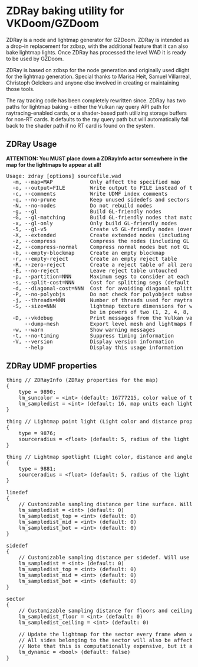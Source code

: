 
# ZDRay baking utility for VKDoom/GZDoom

ZDRay is a node and lightmap generator for GZDoom. ZDRay is intended as a drop-in replacement for zdbsp, with the additional feature that it can also bake lightmap lights. Once ZDRay has processed the level WAD it is ready to be used by GZDoom.

ZDRay is based on zdbsp for the node generation and originally used dlight for the lightmap generation. Special thanks to Marisa Heit, Samuel Villarreal, Christoph Oelckers and anyone else involved in creating or maintaining those tools.

The ray tracing code has been completely rewritten since. ZDRay has two paths for lightmap baking - either the Vulkan ray query API path for raytracing-enabled cards, or a shader-based path utilizing storage buffers for non-RT cards. It defaults to the ray query path but will automatically fall back to the shader path if no RT card is found on the system.

## ZDRay Usage

**ATTENTION: You MUST place down a ZDRayInfo actor somewhere in the map for the lightmaps to appear at all!**

<pre>
Usage: zdray [options] sourcefile.wad
  -m, --map=MAP            Only affect the specified map
  -o, --output=FILE        Write output to FILE instead of tmp.wad
  -c, --comments           Write UDMF index comments
  -q, --no-prune           Keep unused sidedefs and sectors
  -N, --no-nodes           Do not rebuild nodes
  -g, --gl                 Build GL-friendly nodes
  -G, --gl-matching        Build GL-friendly nodes that match normal nodes
  -x, --gl-only            Only build GL-friendly nodes
  -5, --gl-v5              Create v5 GL-friendly nodes (overriden by -z and -X)
  -X, --extended           Create extended nodes (including GL nodes, if built)
  -z, --compress           Compress the nodes (including GL nodes, if built)
  -Z, --compress-normal    Compress normal nodes but not GL nodes
  -b, --empty-blockmap     Create an empty blockmap
  -r, --empty-reject       Create an empty reject table
  -R, --zero-reject        Create a reject table of all zeroes
  -E, --no-reject          Leave reject table untouched
  -p, --partition=NNN      Maximum segs to consider at each node (default 64)
  -s, --split-cost=NNN     Cost for splitting segs (default 8)
  -d, --diagonal-cost=NNN  Cost for avoiding diagonal splitters (default 16)
  -P, --no-polyobjs        Do not check for polyobject subsector splits
  -j, --threads=NNN        Number of threads used for raytracing (default 64)
  -S, --size=NNN           lightmap texture dimensions for width and height must
                           be in powers of two (1, 2, 4, 8, 16, etc)
  -D, --vkdebug            Print messages from the Vulkan validation layer
      --dump-mesh          Export level mesh and lightmaps for debugging
  -w, --warn               Show warning messages
  -t, --no-timing          Suppress timing information
  -V, --version            Display version information
      --help               Display this usage information
</pre>

## ZDRay UDMF properties

<pre>
thing // ZDRayInfo (ZDRay properties for the map)
{
	type = 9890;
	lm_suncolor = &lt;int&gt; (default: 16777215, color value of the sun)
	lm_sampledist = &lt;int&gt; (default: 16, map units each lightmap texel covers, must be in powers of two)
}

thing // Lightmap point light (Light color and distance properties use the same args as dynamic lights)
{
	type = 9876;
	sourceradius = &lt;float&gt; (default: 5, radius of the light source in map units; controls the softness)
}

thing // Lightmap spotlight (Light color, distance and angle properties use the same args as dynamic lights)
{
	type = 9881;
	sourceradius = &lt;float&gt; (default: 5, radius of the light source in map units; controls the softness)
}

linedef
{
	// Customizable sampling distance per line surface. Will use the value from the ZDRayInfo actor by default.
	lm_sampledist = &lt;int&gt; (default: 0)
	lm_sampledist_top = &lt;int&gt; (default: 0)
	lm_sampledist_mid = &lt;int&gt; (default: 0)
	lm_sampledist_bot = &lt;int&gt; (default: 0)
}

sidedef
{
	// Customizable sampling distance per sidedef. Will use the value from the ZDRayInfo actor by default.
	lm_sampledist = &lt;int&gt; (default: 0)
	lm_sampledist_top = &lt;int&gt; (default: 0)
	lm_sampledist_mid = &lt;int&gt; (default: 0)
	lm_sampledist_bot = &lt;int&gt; (default: 0)
}

sector
{
	// Customizable sampling distance for floors and ceilings.
	lm_sampledist_floor = &lt;int&gt; (default: 0)
	lm_sampledist_ceiling = &lt;int&gt; (default: 0)

	// Update the lightmap for the sector every frame when visible in the game.
	// All sides belonging to the sector will also be affected.
	// Note that this is computationally expensive, but it allows animated and moving lights.
	lm_dynamic = &lt;bool&gt; (default: false)
}
</pre>
